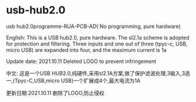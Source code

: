 # usb-hub2.0
usb hub2.0programme-RUA-PCB-AD( No programming, pure hardware)

English: 
This is a USB hub2.0, pure hardware. 
The sl2.1a scheme is adopted for protection and filtering. 
Three inputs and one out of three (tpyc-c, USB, micro USB) are expanded into four, 
and the maximum current is 1a

Update date: 2021.10.11
Deleted LOGO to prevent infringement

中文:
这是一个USB HUB2.0,纯硬件,采用sl2.1A方案,做了保护滤波处理,3输入,3选一,(Tpyc-C,USB,micro USB)一个扩展成4个,最大电流为1A

更新日期:2021.10.11
删除了LOGO,防止侵权
